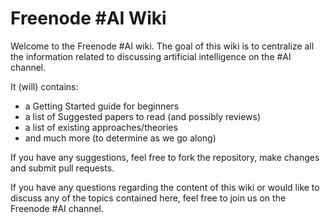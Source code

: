 # Freenode #AI Wiki

Welcome to the Freenode #AI wiki. The goal of this wiki is to centralize all the information related to discussing artificial intelligence on the #AI channel.

It (will) contains:

- a Getting Started guide for beginners
- a list of Suggested papers to read (and possibly reviews)
- a list of existing approaches/theories
- and much more (to determine as we go along)

If you have any suggestions, feel free to fork the repository, make changes and submit pull requests.

If you have any questions regarding the content of this wiki or would like to discuss any of the topics contained here, feel free to join us on the Freenode #AI channel.